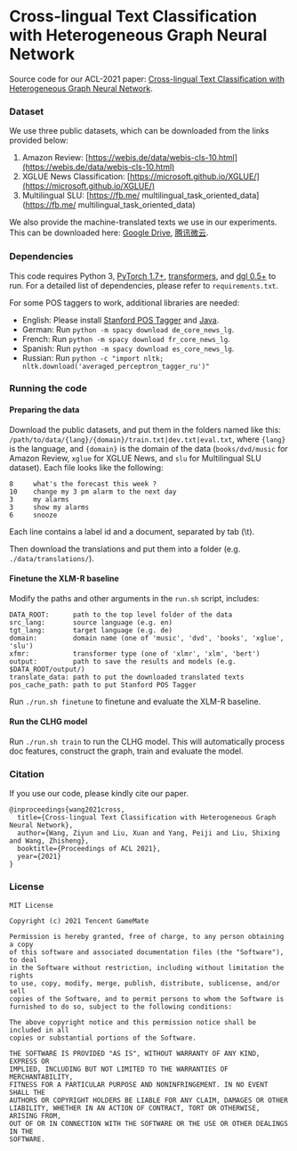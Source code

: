 # Cross-lingual Text Classification with Heterogeneous Graph Neural Network

Source code for our ACL-2021 paper: [Cross-lingual Text Classification with Heterogeneous Graph Neural Network]().

### Dataset
We use three public datasets, which can be downloaded from the links provided below:
1. Amazon Review: [https://webis.de/data/webis-cls-10.html](https://webis.de/data/webis-cls-10.html)
2. XGLUE News Classification: [https://microsoft.github.io/XGLUE/](https://microsoft.github.io/XGLUE/)
3. Multilingual SLU: [https://fb.me/ multilingual_task_oriented_data](https://fb.me/ multilingual_task_oriented_data)

We also provide the machine-translated texts we use in our experiments. This can be downloaded here: [Google Drive](https://drive.google.com/file/d/1Zu19AX--Ae-I8QsQYMTPbdgfMHOhthiN/view?usp=sharing), [腾讯微云](https://share.weiyun.com/4hGa9C44).

### Dependencies
This code requires Python 3, [PyTorch 1.7+](https://pytorch.org), [transformers](https://github.com/huggingface/transformers), and [dgl 0.5+](https://www.dgl.ai) to run. For a detailed list of dependencies, please refer to `requirements.txt`.

For some POS taggers to work, additional libraries are needed:
* English: Please install [Stanford POS Tagger](https://nlp.stanford.edu/software/tagger.shtml) and [Java](https://www.java.com/).
* German: Run `python -m spacy download de_core_news_lg`.
* French: Run `python -m spacy download fr_core_news_lg`.
* Spanish: Run `python -m spacy download es_core_news_lg`.
* Russian: Run `python -c "import nltk; nltk.download('averaged_perceptron_tagger_ru')"`

### Running the code
#### Preparing the data

Download the public datasets, and put them in the folders named like this:
`/path/to/data/{lang}/{domain}/train.txt|dev.txt|eval.txt`, where `{lang}` is the language, and `{domain}` is the domain of the data (`books/dvd/music` for Amazon Review, `xglue` for XGLUE News, and `slu` for Multilingual SLU dataset). Each file looks like the following:

```
8     what's the forecast this week ?
10    change my 3 pm alarm to the next day
3     my alarms
3     show my alarms
6     snooze
```

Each line contains a label id and a document, separated by tab (\t).

Then download the translations and put them into a folder (e.g. `./data/translations/`).

#### Finetune the XLM-R baseline
Modify the paths and other arguments in the `run.sh` script, includes:
```
DATA_ROOT:      path to the top level folder of the data
src_lang:       source language (e.g. en)
tgt_lang:       target language (e.g. de)
domain:         domain name (one of 'music', 'dvd', 'books', 'xglue', 'slu')
xfmr:           transformer type (one of 'xlmr', 'xlm', 'bert')
output:         path to save the results and models (e.g. $DATA_ROOT/output/)
translate_data: path to put the downloaded translated texts
pos_cache_path: path to put Stanford POS Tagger
```

Run `./run.sh finetune` to finetune and evaluate the XLM-R baseline.

#### Run the CLHG model
Run `./run.sh train` to run the CLHG model. This will automatically process doc features, construct the graph, train and evaluate the model.

### Citation

If you use our code, please kindly cite our paper.
```
@inproceedings{wang2021cross,
  title={Cross-lingual Text Classification with Heterogeneous Graph Neural Network},
  author={Wang, Ziyun and Liu, Xuan and Yang, Peiji and Liu, Shixing and Wang, Zhisheng},
  booktitle={Proceedings of ACL 2021},
  year={2021}
}
```

### License
```
MIT License

Copyright (c) 2021 Tencent GameMate

Permission is hereby granted, free of charge, to any person obtaining a copy
of this software and associated documentation files (the "Software"), to deal
in the Software without restriction, including without limitation the rights
to use, copy, modify, merge, publish, distribute, sublicense, and/or sell
copies of the Software, and to permit persons to whom the Software is
furnished to do so, subject to the following conditions:

The above copyright notice and this permission notice shall be included in all
copies or substantial portions of the Software.

THE SOFTWARE IS PROVIDED "AS IS", WITHOUT WARRANTY OF ANY KIND, EXPRESS OR
IMPLIED, INCLUDING BUT NOT LIMITED TO THE WARRANTIES OF MERCHANTABILITY,
FITNESS FOR A PARTICULAR PURPOSE AND NONINFRINGEMENT. IN NO EVENT SHALL THE
AUTHORS OR COPYRIGHT HOLDERS BE LIABLE FOR ANY CLAIM, DAMAGES OR OTHER
LIABILITY, WHETHER IN AN ACTION OF CONTRACT, TORT OR OTHERWISE, ARISING FROM,
OUT OF OR IN CONNECTION WITH THE SOFTWARE OR THE USE OR OTHER DEALINGS IN THE
SOFTWARE.
```